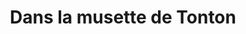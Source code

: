 ---
title: "Dans la musette de Tonton"
url: /le-mans/dans-la-musette-de-tonton/
shop: charcuterie
---